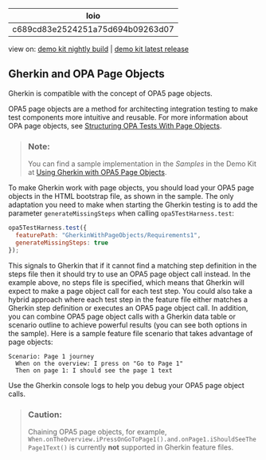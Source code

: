 <!-- loioc689cd83e2524251a75d694b09263d07 -->

| loio |
| -----|
| c689cd83e2524251a75d694b09263d07 |

<div id="loio">

view on: [demo kit nightly build](https://openui5nightly.hana.ondemand.com/topic/c689cd83e2524251a75d694b09263d07) | [demo kit latest release](https://sdk.openui5.org/topic/c689cd83e2524251a75d694b09263d07)</div>

## Gherkin and OPA Page Objects

Gherkin is compatible with the concept of OPA5 page objects.

OPA5 page objects are a method for architecting integration testing to make test components more intuitive and reusable. For more information about OPA page objects, see [Structuring OPA Tests With Page Objects](Structuring_OPA_Tests_With_Page_Objects_f2f843d.md).

> ### Note:  
> You can find a sample implementation in the *Samples* in the Demo Kit at [Using Gherkin with OPA5 Page Objects](https://sdk.openui5.org/entity/sap.ui.test.Opa5/sample/sap.ui.core.sample.gherkin.GherkinWithPageObjects).

To make Gherkin work with page objects, you should load your OPA5 page objects in the HTML bootstrap file, as shown in the sample. The only adaptation you need to make when starting the Gherkin testing is to add the parameter `generateMissingSteps` when calling `opa5TestHarness.test`:

```js
opa5TestHarness.test({
  featurePath: "GherkinWithPageObjects/Requirements1",
  generateMissingSteps: true
});

```

This signals to Gherkin that if it cannot find a matching step definition in the steps file then it should try to use an OPA5 page object call instead. In the example above, no steps file is specified, which means that Gherkin will expect to make a page object call for each test step. You could also take a hybrid approach where each test step in the feature file either matches a Gherkin step definition or executes an OPA5 page object call. In addition, you can combine OPA5 page object calls with a Gherkin data table or scenario outline to achieve powerful results \(you can see both options in the sample\). Here is a sample feature file scenario that takes advantage of page objects:

```
Scenario: Page 1 journey
  When on the overview: I press on "Go to Page 1"
  Then on page 1: I should see the page 1 text

```

Use the Gherkin console logs to help you debug your OPA5 page object calls.

> ### Caution:  
> Chaining OPA5 page objects, for example, `When.onTheOverview.iPressOnGoToPage1().and.onPage1.iShouldSeeThePage1Text()` is currently **not** supported in Gherkin feature files.

